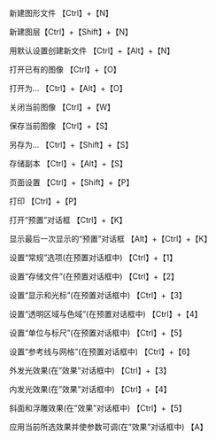 新建图形文件 【Ctrl】+【N】

新建图层【Ctrl】+【Shift】+【N】

用默认设置创建新文件 【Ctrl】+【Alt】+【N】

打开已有的图像 【Ctrl】+【O】

打开为... 【Ctrl】+【Alt】+【O】

关闭当前图像 【Ctrl】+【W】

保存当前图像 【Ctrl】+【S】

另存为... 【Ctrl】+【Shift】+【S】

存储副本 【Ctrl】+【Alt】+【S】

页面设置 【Ctrl】+【Shift】+【P】

打印 【Ctrl】+【P】

打开“预置”对话框 【Ctrl】+【K】

显示最后一次显示的“预置”对话框 【Alt】+【Ctrl】+【K】

设置“常规”选项(在预置对话框中) 【Ctrl】+【1】

设置“存储文件”(在预置对话框中) 【Ctrl】+【2】

设置“显示和光标”(在预置对话框中) 【Ctrl】+【3】

设置“透明区域与色域”(在预置对话框中) 【Ctrl】+【4】

设置“单位与标尺”(在预置对话框中) 【Ctrl】+【5】

设置“参考线与网格”(在预置对话框中) 【Ctrl】+【6】

外发光效果(在”效果”对话框中) 【Ctrl】+【3】

内发光效果(在”效果”对话框中) 【Ctrl】+【4】

斜面和浮雕效果(在”效果”对话框中) 【Ctrl】+【5】

应用当前所选效果并使参数可调(在”效果”对话框中) 【A】